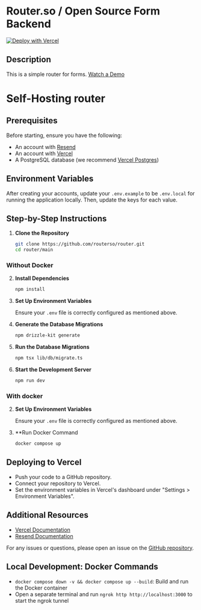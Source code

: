 # Router.so / Open Source Form Backend

<a href="https://vercel.com/new/clone?repository-url=https%3A%2F%2Fgithub.com%2Frouterso%2Frouter%2Ftree%2Fmain&env=RESEND_API_KEY,NEXTAUTH_SECRET,NODE_ENV,POSTGRES_URL&envDescription=NODE_ENV%20should%20be%20%60development%60.%20Resend%20will%20require%20an%20account%20to%20get%20an%20API%20key.&envLink=https%3A%2F%2Fgithub.com%2Frouterso%2Frouter%2Ftree%2Fmain%3Ftab%3Dreadme-ov-file%23prerequisites&project-name=router-so&repository-name=router-so"><img src="https://vercel.com/button" alt="Deploy with Vercel"/></a>

## Description

This is a simple router for forms. [Watch a Demo](https://x.com/youngbloodcyb/status/1831808232966516972)

# Self-Hosting router

## Prerequisites

Before starting, ensure you have the following:

- An account with [Resend](https://resend.com/)
- An account with [Vercel](https://vercel.com/)
- A PostgreSQL database (we recommend [Vercel Postgres](https://vercel.com/docs/storage/vercel-postgres))

## Environment Variables

After creating your accounts, update your `.env.example` to be `.env.local` for running the application locally. Then, update the keys for each value.

## Step-by-Step Instructions

1. **Clone the Repository**

   ```sh
   git clone https://github.com/routerso/router.git
   cd router/main
   ```

### Without Docker

2. **Install Dependencies**

   ```sh
   npm install
   ```

3. **Set Up Environment Variables**

   Ensure your `.env` file is correctly configured as mentioned above.

4. **Generate the Database Migrations**

   ```sh
   npm drizzle-kit generate
   ```

5. **Run the Database Migrations**

   ```sh
   npm tsx lib/db/migrate.ts
   ```

6. **Start the Development Server**

   ```sh
   npm run dev
   ```

### With docker

2. **Set Up Environment Variables**

   Ensure your `.env` file is correctly configured as mentioned above.

3. \*\*Run Docker Command
   ```sh
   docker compose up
   ```

## Deploying to Vercel

- Push your code to a GitHub repository.
- Connect your repository to Vercel.
- Set the environment variables in Vercel's dashboard under "Settings > Environment Variables".

## Additional Resources

- [Vercel Documentation](https://vercel.com/docs)
- [Resend Documentation](https://resend.com/docs)

For any issues or questions, please open an issue on the [GitHub repository](https://github.com/routerso/router).

## Local Development: Docker Commands

- `docker compose down -v && docker compose up --build`: Build and run the Docker container
- Open a separate terminal and run `ngrok http http://localhost:3000` to start the ngrok tunnel
